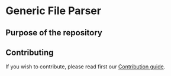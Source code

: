 # Generic File Parser


## Purpose of the repository


## Contributing

If you wish to contribute, please read first our [Contribution guide](CONTRIBUTING.md).
